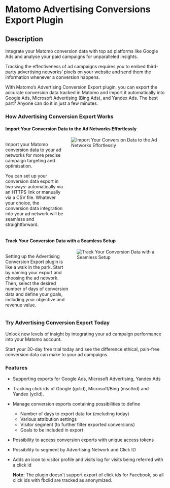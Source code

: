# Matomo Advertising Conversions Export Plugin

## Description

Integrate your Matomo conversion data with top ad platforms like Google Ads and analyse your paid campaigns for unparalleled insights.

Tracking the effectiveness of ad campaigns requires you to embed third-party advertising networks’ pixels on your website and send them the information whenever a conversion happens.

With Matomo’s Advertising Conversion Export plugin, you can export the accurate conversion data tracked in Matomo and import it automatically into Google Ads, Microsoft Advertising (Bing Ads), and Yandex Ads. The best part? Anyone can do it in just a few minutes.

### How Advertising Conversion Export Works

#### Import Your Conversion Data to the Ad Networks Effortlessly

<div class="main-div-readme" style="display: flex;height: auto;">
<div class="left-div-readme" style="width: 50%;">
<p>Import your Matomo conversion data to your ad networks for more precise campaign targeting and optimisation.</p>
<p>You can set up your conversion data export in two ways: automatically via an HTTPS link or manually via a CSV file. Whatever your choice, the conversion data integration into your ad network will be seamless and straightforward.</p>
</div>
<div class="right-div-readme" style="flex-grow: 1;">
<img src="https://plugins.matomo.org/img/AdvertisingConversionExport/image1.jpg" style="margin-left: 24px;" alt="Import Your Conversion Data to the Ad Networks Effortlessly">
</div>
</div>

#### Track Your Conversion Data with a Seamless Setup

<div class="main-div-readme" style="display: flex;height: auto;">
<div class="left-div-readme" style="width: 50%;">
<p>Setting up the Advertising Conversion Export plugin is like a walk in the park. Start by naming your export and choosing the ad network. Then, select the desired number of days of conversion data and define your goals, including your objective and revenue value.</p>
</div>
<div class="right-div-readme" style="flex-grow: 1;">
<img src="https://plugins.matomo.org/img/AdvertisingConversionExport/image2.png" style="margin-left: 24px;" alt="Track Your Conversion Data with a Seamless Setup">
</div>
</div>

### Try Advertising Conversion Export Today

Unlock new levels of insight by integrating your ad campaign performance into your Matomo account.

Start your 30-day free trial today and see the difference ethical, pain-free conversion data can make to your ad campaigns.

### Features

* Supporting exports for Google Ads, Microsoft Advertising, Yandex Ads
* Tracking click ids of Google (gclid), Microsoft/Bing (msclkid) and Yandex (yclid).
* Manage conversion exports containing possibilities to define
    * Number of days to export data for (excluding today)
    * Various attribution settings
    * Visitor segment (to further filter exported conversions)
    * Goals to be included in export
* Possibility to access conversion exports with unique access tokens
* Possibility to segment by Advertising Network and Click ID
* Adds an icon to visitor profile and visits log for visits being referred with a click id


  __Note:__ The plugin doesn't support export of click ids for Facebook, so all click ids with fbclid are tracked as anonymized.